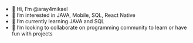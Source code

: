 - 👋 Hi, I’m @aray4mikael
- 👀 I’m interested in JAVA, Mobile, SQL, React Native
- 🌱 I’m currently learning JAVA and SQL
- 💞️ I’m looking to collaborate on programming community to learn or have fun with projects



